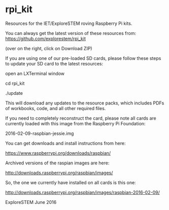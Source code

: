 rpi_kit
=======

Resources for the IET/ExploreSTEM roving Raspberry Pi kits.

You can always get the latest version of these resources from:
https://github.com/explorestem/rpi_kit

(over on the right, click on Download ZIP)

If you are using one of our pre-loaded SD cards, please follow these
steps to update your SD card to the latest resources:

open an LXTerminal window

cd rpi_kit

./update

This will download any updates to the resource packs, which
includes PDFs of workbooks, code, and all other required files.

If you need to completely reconstruct the card, please note all cards are
currently loaded with this image from the Raspberry Pi Foundation:

2016-02-09-raspbian-jessie.img

You can get downloads and install instructions from here:

https://www.raspberrypi.org/downloads/raspbian/

Archived versions of the raspian images are here:

http://downloads.raspberrypi.org/raspbian/images/

So, the one we currently have installed on all cards is this one:

http://downloads.raspberrypi.org/raspbian/images/raspbian-2016-02-09/

ExploreSTEM
June 2016


